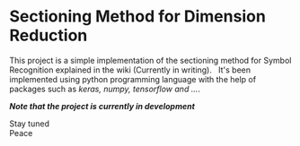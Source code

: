 # Sectioning Method for Dimension Reduction
This project is a simple implementation of the sectioning method for Symbol Recognition explained in the wiki (Currently in writing).   
It's been implemented using python programming language with the help of packages such as *keras, numpy, tensorflow and ...*.   
   
   ***Note that the project is currently in development***   
   
Stay tuned   
Peace
